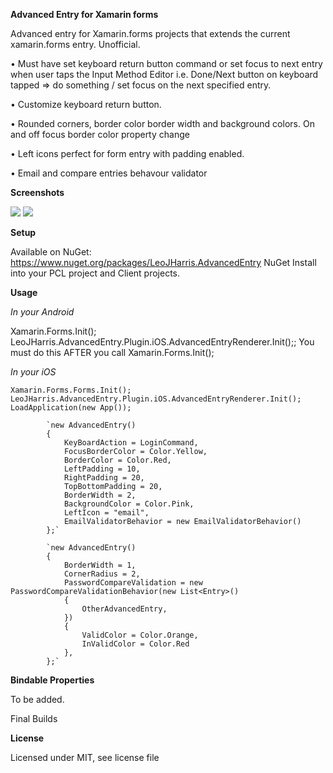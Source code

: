 **Advanced Entry for Xamarin forms**

Advanced entry for Xamarin.forms projects that extends the current xamarin.forms entry. Unofficial. 

• Must have set keyboard return button command or set focus to next entry when user taps the Input Method Editor i.e. Done/Next button on keyboard tapped => do something / set focus on the next specified entry. 

• Customize keyboard return button. 

• Rounded corners, border color border width and background colors. On and off focus border color property change 

• Left icons perfect for form entry with padding enabled.

• Email and compare entries behavour validator

**Screenshots**


![](https://github.com/LeoJHarris/AdvancedEntry/blob/master/ios.jpg) ![](https://github.com/LeoJHarris/AdvancedEntry/blob/master/android.png)

**Setup**

Available on NuGet: https://www.nuget.org/packages/LeoJHarris.AdvancedEntry NuGet Install into your PCL project and Client projects.

**Usage**

_In your Android_

Xamarin.Forms.Init();
LeoJHarris.AdvancedEntry.Plugin.iOS.AdvancedEntryRenderer.Init();;
You must do this AFTER you call Xamarin.Forms.Init();

_In your iOS_

`Xamarin.Forms.Forms.Init(); `
`LeoJHarris.AdvancedEntry.Plugin.iOS.AdvancedEntryRenderer.Init(); `
`LoadApplication(new App());`

            `new AdvancedEntry()
            {
                KeyBoardAction = LoginCommand,
                FocusBorderColor = Color.Yellow,
                BorderColor = Color.Red,
                LeftPadding = 10,
                RightPadding = 20,
                TopBottomPadding = 20,
                BorderWidth = 2,
                BackgroundColor = Color.Pink,
                LeftIcon = "email",
                EmailValidatorBehavior = new EmailValidatorBehavior()
            };`
            
            `new AdvancedEntry()
            {
                BorderWidth = 1,
                CornerRadius = 2,
                PasswordCompareValidation = new PasswordCompareValidationBehavior(new List<Entry>()
                {
                    OtherAdvancedEntry,
                })
                {
                    ValidColor = Color.Orange,
                    InValidColor = Color.Red
                },
            };`
            
**Bindable Properties**

To be added.

Final Builds

**License**

Licensed under MIT, see license file

